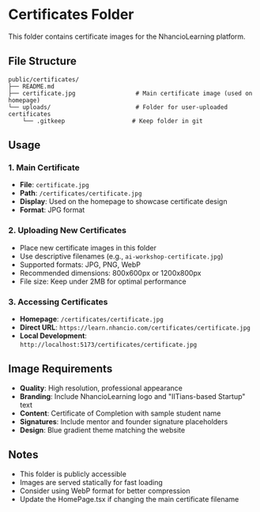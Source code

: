 # Certificates Folder

This folder contains certificate images for the NhancioLearning platform.

## File Structure

```
public/certificates/
├── README.md
├── certificate.jpg                 # Main certificate image (used on homepage)
└── uploads/                        # Folder for user-uploaded certificates
    └── .gitkeep                   # Keep folder in git
```

## Usage

### 1. Main Certificate
- **File**: `certificate.jpg`
- **Path**: `/certificates/certificate.jpg`
- **Display**: Used on the homepage to showcase certificate design
- **Format**: JPG format

### 2. Uploading New Certificates
- Place new certificate images in this folder
- Use descriptive filenames (e.g., `ai-workshop-certificate.jpg`)
- Supported formats: JPG, PNG, WebP
- Recommended dimensions: 800x600px or 1200x800px
- File size: Keep under 2MB for optimal performance

### 3. Accessing Certificates
- **Homepage**: `/certificates/certificate.jpg`
- **Direct URL**: `https://learn.nhancio.com/certificates/certificate.jpg`
- **Local Development**: `http://localhost:5173/certificates/certificate.jpg`

## Image Requirements

- **Quality**: High resolution, professional appearance
- **Branding**: Include NhancioLearning logo and "IITians-based Startup" text
- **Content**: Certificate of Completion with sample student name
- **Signatures**: Include mentor and founder signature placeholders
- **Design**: Blue gradient theme matching the website

## Notes

- This folder is publicly accessible
- Images are served statically for fast loading
- Consider using WebP format for better compression
- Update the HomePage.tsx if changing the main certificate filename
